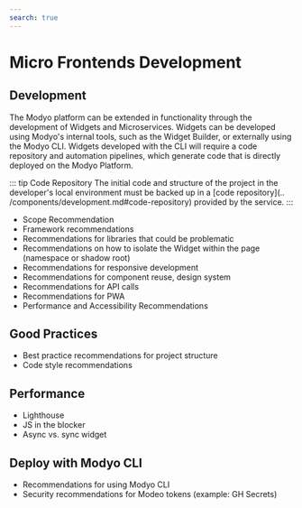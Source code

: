 ```yaml
---
search: true
---
```


# Micro Frontends Development

## Development
The Modyo platform can be extended in functionality through the development of Widgets and Microservices. Widgets can be developed using Modyo's internal tools, such as the Widget Builder, or externally using the Modyo CLI. 
Widgets developed with the CLI will require a code repository and automation pipelines, which generate code that is directly deployed on the Modyo Platform. 

::: tip Code Repository
The initial code and structure of the project in the developer's local environment must be backed up in a [code repository](.. /components/development.md#code-repository) provided by the service.
:::

- Scope Recommendation
- Framework recommendations
- Recommendations for libraries that could be problematic
- Recommendations on how to isolate the Widget within the page (namespace or shadow root)
- Recommendations for responsive development
- Recommendations for component reuse, design system
- Recommendations for API calls
- Recommendations for PWA
- Performance and Accessibility Recommendations


## Good Practices
- Best practice recommendations for project structure
- Code style recommendations


## Performance
- Lighthouse
- JS in the blocker
- Async vs. sync widget


## Deploy with Modyo CLI
- Recommendations for using Modyo CLI
- Security recommendations for Modeo tokens (example: GH Secrets)



